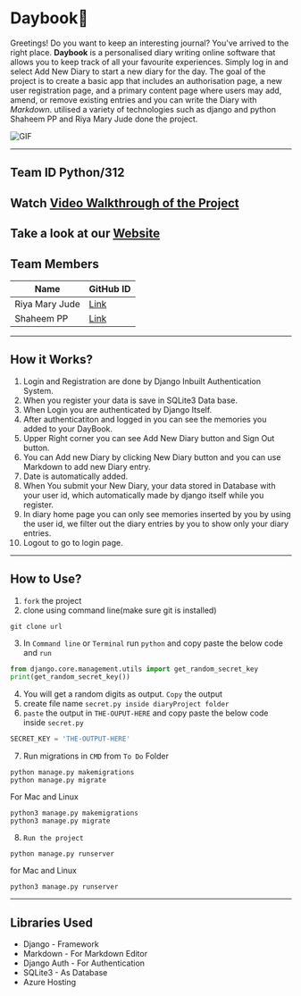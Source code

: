 # Daybook📕

Greetings!
Do you want to keep an interesting journal?
You've arrived to the right place.
**Daybook** is a personalised diary writing online software that allows you to keep track of all your favourite experiences.
Simply log in and select Add New Diary to start a new diary for the day.
The goal of the project is to create a basic app that includes an authorisation page, a new user registration page, and a primary content page where users may add, amend, or remove existing entries and you can write the Diary with *Markdown*.
utilised a variety of technologies such as django and python
Shaheem PP and Riya Mary Jude done the project. 

![GIF](https://media0.giphy.com/media/ktEr4Ax4Kci6ESDQkZ/giphy.gif?cid=ecf05e4776vy7e9j929bxqgun2t58dldfbqqmk8x2pjm30ul&rid=giphy.gif&ct=g)

-----

## Team ID Python/312
## Watch [Video Walkthrough of the Project](https://www.loom.com/share/88e35c0cde8a445db9e54f89632b5f21)
## Take a look at our [Website](https://daybook312.azurewebsites.net)
## Team Members

| **Name** | **GitHub ID** |
| --- | ----------- |
| Riya Mary Jude | [Link](https://github.com/Riyajude) |
| Shaheem PP | [Link](https://github.com/shaheem-pp) |

-----

## How it Works?

1. Login and Registration are done by Django Inbuilt Authentication System.
2. When you register your data is save in SQLite3 Data base.
3. When Login you are authenticated by Django Itself.
4. After authenticatiton and logged in you can see the memories you added to your DayBook.
5. Upper Right corner you can see Add New Diary button and Sign Out button.
6. You can Add new Diary by clicking New Diary button and you can use Markdown to add new Diary entry.
7. Date is automatically added.
8. When You submit your New Diary, your data stored in Database with your user id, which automatically made by django itself while you register.
9. In diary home page you can only see memories inserted by you by using the user id, we filter out the diary entries by you to show only your diary entries.
10. Logout to go to login page.
  
---

## How to Use?

1. `fork` the project
2. clone using command line(make sure git is installed)
```
git clone url
```
3. In `Command line` or `Terminal` run `python` and copy paste the below code and `run`
```python
from django.core.management.utils import get_random_secret_key
print(get_random_secret_key())
```
4. You will get a random digits as output. `Copy` the output
5. create file name `secret.py inside diaryProject folder`
6. `paste` the output in `THE-OUPUT-HERE` and copy paste the below code inside `secret.py`
```python
SECRET_KEY = 'THE-OUTPUT-HERE'
```
7. Run migrations in `CMD` from `To Do` Folder
```
python manage.py makemigrations
python manage.py migrate
```
For Mac and Linux
```
python3 manage.py makemigrations
python3 manage.py migrate
```
8. `Run the project`
```
python manage.py runserver
```
for Mac and Linux
```
python3 manage.py runserver
```

-----

## Libraries Used

- Django - Framework
- Markdown - For Markdown Editor
- Django Auth - For Authentication
- SQLite3 - As Database
- Azure Hosting
